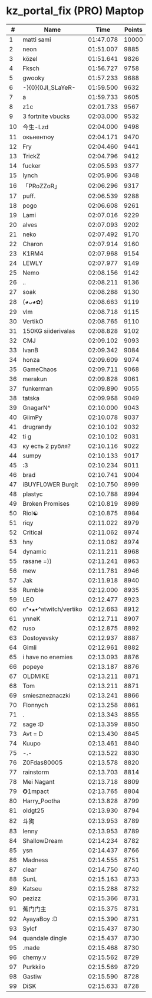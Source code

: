 # kz_portal_fix (PRO) Maptop

|  # | Name | Time | Points |
|-------------- | -------------- | -------------- | -------------- | 
| 1 | matti sami | 01:47.078 | 10000 | 
| 2 | neon | 01:51.007 | 9885 | 
| 3 | közel | 01:51.641 | 9826 | 
| 4 | Fksch | 01:56.727 | 9758 | 
| 5 | gwooky | 01:57.233 | 9688 | 
| 6 | -}{0}{0JI_SLaYeR- | 01:59.500 | 9632 | 
| 7 | a | 01:59.733 | 9605 | 
| 8 | z1c | 02:01.733 | 9567 | 
| 9 | 3 fortnite vbucks | 02:03.000 | 9532 | 
| 10 | 今生-Lzd | 02:04.000 | 9498 | 
| 11 | окьнентюу | 02:04.171 | 9470 | 
| 12 | Fry | 02:04.460 | 9441 | 
| 13 | TrickZ | 02:04.796 | 9412 | 
| 14 | fucker | 02:05.593 | 9377 | 
| 15 | lynch | 02:05.906 | 9348 | 
| 16 | 「PRoZZoR」 | 02:06.296 | 9317 | 
| 17 | puff. | 02:06.539 | 9288 | 
| 18 | pogo | 02:06.608 | 9261 | 
| 19 | Lami | 02:07.016 | 9229 | 
| 20 | alves | 02:07.093 | 9202 | 
| 21 | neko | 02:07.492 | 9170 | 
| 22 | Charon | 02:07.914 | 9160 | 
| 23 | K1RM4 | 02:07.968 | 9154 | 
| 24 | LEWLY | 02:07.977 | 9149 | 
| 25 | Nemo | 02:08.156 | 9142 | 
| 26 | .. | 02:08.211 | 9136 | 
| 27 | soak | 02:08.288 | 9130 | 
| 28 | (◕ᴗ◕✿) | 02:08.663 | 9119 | 
| 29 | vlm | 02:08.718 | 9115 | 
| 30 | VertikO | 02:08.765 | 9110 | 
| 31 | 150KG siiderivalas | 02:08.828 | 9102 | 
| 32 | CMJ | 02:09.102 | 9093 | 
| 33 | IvanB | 02:09.342 | 9084 | 
| 34 | honza | 02:09.609 | 9074 | 
| 35 | GameChaos | 02:09.711 | 9068 | 
| 36 | merakun | 02:09.828 | 9061 | 
| 37 | funkerman | 02:09.890 | 9055 | 
| 38 | tatska | 02:09.968 | 9049 | 
| 39 | GnagarN^ | 02:10.000 | 9043 | 
| 40 | GiimPy | 02:10.078 | 9037 | 
| 41 | drugrandy | 02:10.102 | 9032 | 
| 42 | ti g | 02:10.102 | 9031 | 
| 43 | ку есть 2 рубля? | 02:10.116 | 9022 | 
| 44 | sumpy | 02:10.133 | 9017 | 
| 45 | :3 | 02:10.234 | 9011 | 
| 46 | brad | 02:10.741 | 9004 | 
| 47 | iBUYFL0WER Burgit | 02:10.750 | 8999 | 
| 48 | plastyc | 02:10.788 | 8994 | 
| 49 | Broken Promises | 02:10.819 | 8989 | 
| 50 | Riol☯ | 02:10.875 | 8984 | 
| 51 | riqy | 02:11.022 | 8979 | 
| 52 | Critical | 02:11.062 | 8974 | 
| 53 | hny | 02:11.062 | 8974 | 
| 54 | dynamic | 02:11.211 | 8968 | 
| 55 | rasane =)) | 02:11.241 | 8963 | 
| 56 | mew | 02:11.781 | 8946 | 
| 57 | Jak | 02:11.918 | 8940 | 
| 58 | Rumble | 02:12.000 | 8935 | 
| 59 | LEO | 02:12.477 | 8923 | 
| 60 | ฅ^•ﻌ•^ฅtwitch/vertiko | 02:12.663 | 8912 | 
| 61 | ynneK | 02:12.711 | 8907 | 
| 62 | ruso | 02:12.875 | 8892 | 
| 63 | Dostoyevsky | 02:12.937 | 8887 | 
| 64 | Gimli | 02:12.961 | 8882 | 
| 65 | i have no enemies | 02:13.093 | 8876 | 
| 66 | popeye | 02:13.187 | 8876 | 
| 67 | OLDMIKE | 02:13.211 | 8871 | 
| 68 | Tom | 02:13.211 | 8871 | 
| 69 | smieszneznaczki | 02:13.241 | 8866 | 
| 70 | Flonnych | 02:13.258 | 8861 | 
| 71 | . | 02:13.343 | 8855 | 
| 72 | sage :D | 02:13.359 | 8850 | 
| 73 | Avt = D | 02:13.430 | 8845 | 
| 74 | Kuupo | 02:13.461 | 8840 | 
| 75 | -.- | 02:13.522 | 8830 | 
| 76 | Z0Fdas80005 | 02:13.578 | 8820 | 
| 77 | rainstorm | 02:13.703 | 8814 | 
| 78 | Mei Nagant | 02:13.718 | 8809 | 
| 79 | ✪1mpact | 02:13.765 | 8804 | 
| 80 | Harry_Pootha | 02:13.828 | 8799 | 
| 81 | oldgt25 | 02:13.930 | 8794 | 
| 82 | 斗狗 | 02:13.953 | 8789 | 
| 83 | lenny | 02:13.953 | 8789 | 
| 84 | ShallowDream | 02:14.234 | 8782 | 
| 85 | ysn | 02:14.437 | 8766 | 
| 86 | Madness | 02:14.555 | 8751 | 
| 87 | clear | 02:14.750 | 8740 | 
| 88 | SunL | 02:15.163 | 8733 | 
| 89 | Katseu | 02:15.288 | 8732 | 
| 90 | pezizz | 02:15.366 | 8731 | 
| 91 | 蕉门门主 | 02:15.375 | 8731 | 
| 92 | AyayaBoy :D | 02:15.390 | 8731 | 
| 93 | Sylcf | 02:15.437 | 8730 | 
| 94 | quandale dingle | 02:15.437 | 8730 | 
| 95 | .made | 02:15.468 | 8730 | 
| 96 | chemy:v | 02:15.562 | 8729 | 
| 97 | Purkkilo | 02:15.569 | 8729 | 
| 98 | Gastiw | 02:15.590 | 8728 | 
| 99 | DiSK | 02:15.633 | 8728 | 

